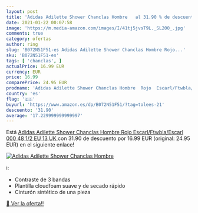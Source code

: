 ```yaml
---
layout: post
title: 'Adidas Adilette Shower Chanclas Hombre   al 31.90 % de descuento'
date: 2021-01-22 00:07:58
image: 'https://m.media-amazon.com/images/I/41tj5jvsT9L._SL200_.jpg'
comments: true
category: ofertas
author: ring
slug: 'B072N51F51-es Adidas Adilette Shower Chanclas Hombre Rojo...'
sku: 'B072N51F51-es'
tags: [ 'chanclas', ]
actualPrice: 16.99 EUR
currency: EUR
price: 16.99
comparePrice: 24.95 EUR
prodname: 'Adidas Adilette Shower Chanclas Hombre  Rojo  Escarl/Ftwbla/Escarl 000   48 1/2 EU  13 UK '
country: 'es'
flag: '🇪🇸'
buyurl: 'https://www.amazon.es/dp/B072N51F51/?tag=tolees-21'
descuento: '31.90'
average: '17.229999999999997'
---
```


Está [Adidas Adilette Shower Chanclas Hombre  Rojo  Escarl/Ftwbla/Escarl 000   48 1/2 EU  13 UK ](https://www.amazon.es/dp/B072N51F51/?tag=tolees-21) con 31.90 de descuento por 16.99 EUR (original: 24.95 EUR) en el siguiente enlace!

[![Adidas Adilette Shower Chanclas Hombre  ](https://m.media-amazon.com/images/I/41tj5jvsT9L._SL200_.jpg)](https://www.amazon.es/dp/B072N51F51/?tag=tolees-21)

ℹ️:

- Contraste de 3 bandas
- Plantilla cloudfoam suave y de secado rápido
- Cinturón sintético de una pieza

[🛒 Ver la oferta!!](https://www.amazon.es/dp/B072N51F51/?tag=tolees-21)
